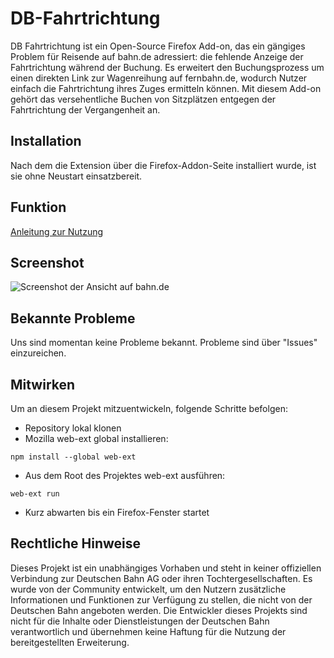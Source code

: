 # DB-Fahrtrichtung
DB Fahrtrichtung ist ein Open-Source Firefox Add-on, das ein gängiges Problem für Reisende auf bahn.de adressiert: die fehlende Anzeige der Fahrtrichtung während der Buchung. Es erweitert den Buchungsprozess um einen direkten Link zur Wagenreihung auf fernbahn.de, wodurch Nutzer einfach die Fahrtrichtung ihres Zuges ermitteln können. Mit diesem Add-on gehört das versehentliche Buchen von Sitzplätzen entgegen der Fahrtrichtung der Vergangenheit an.

## Installation
Nach dem die Extension über die Firefox-Addon-Seite installiert wurde, ist sie ohne Neustart einsatzbereit.

## Funktion
[Anleitung zur Nutzung](https://cd36.notion.site/DB-Fahrtrichtung-Anleitung-Hilfe-und-Mitwirken-fa9c11930c104df481ae5f6d7d4d3d36)

## Screenshot
![Screenshot der Ansicht auf bahn.de](https://i.ibb.co/9Z6Cdgz/DBFahrtrichtung.png)

## Bekannte Probleme
Uns sind momentan keine Probleme bekannt. Probleme sind über "Issues" einzureichen.

## Mitwirken
Um an diesem Projekt mitzuentwickeln, folgende Schritte befolgen:
- Repository lokal klonen
- Mozilla web-ext global installieren:
```shell
npm install --global web-ext
```
- Aus dem Root des Projektes web-ext ausführen:
```shell
web-ext run
```
- Kurz abwarten bis ein Firefox-Fenster startet

## Rechtliche Hinweise
Dieses Projekt ist ein unabhängiges Vorhaben und steht in keiner offiziellen Verbindung zur Deutschen Bahn AG oder ihren Tochtergesellschaften. Es wurde von der Community entwickelt, um den Nutzern zusätzliche Informationen und Funktionen zur Verfügung zu stellen, die nicht von der Deutschen Bahn angeboten werden. Die Entwickler dieses Projekts sind nicht für die Inhalte oder Dienstleistungen der Deutschen Bahn verantwortlich und übernehmen keine Haftung für die Nutzung der bereitgestellten Erweiterung.